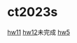 # ct2023s
[hw11](https://yenchieh0716.github.io/ct2023s/hw11/)
[hw12](https://yenchieh0716.github.io/ct2023s/hw12/)未完成
[hw5](https://yenchieh0716.github.io/ct2023s/hw5/)
